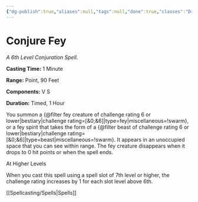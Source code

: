 ```yaml
---
{"dg-publish":true,"aliases":null,"tags":null,"done":true,"classes":"Druid, Warlock,","spellLevel":6,"school":"Conjuration","source":"PHB","permalink":"/spells/conjure-fey/","dgHomeLink":false,"dgPassFrontmatter":true}
---
```


# Conjure Fey
*A 6th Level Conjuration Spell.*

**Casting Time:** 1 Minute

**Range:** Point, 90 Feet

**Components:** V S 

**Duration:** Timed, 1 Hour

You summon a {@filter fey creature of challenge rating 6 or lower|bestiary|challenge rating=[&0;&6]|type=fey|miscellaneous=!swarm}, or a fey spirit that takes the form of a {@filter beast of challenge rating 6 or lower|bestiary|challenge rating=[&0;&6]|type=beast|miscellaneous=!swarm}. It appears in an unoccupied space that you can see within range. The fey creature disappears when it drops to 0 hit points or when the spell ends.

At Higher Levels

When you cast this spell using a spell slot of 7th level or higher, the challenge rating increases by 1 for each slot level above 6th.

[[Spellcasting/Spells|Spells]]